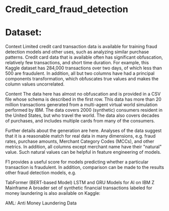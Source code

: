 # Credit_card_fraud_detection


# Dataset:
Context
Limited credit card transaction data is available for training fraud detection models and other uses, such as analyzing similar purchase patterns. Credit card data that is available often has significant obfuscation, relatively few transactions, and short time duration. For example, this Kaggle dataset has 284,000 transactions over two days, of which less than 500 are fraudulent. In addition, all but two columns have had a principal components transformation, which obfuscates true values and makes the column values uncorrelated.

Content
The data here has almost no obfuscation and is provided in a CSV file whose schema is described in the first row. This data has more than 20 million transactions generated from a multi-agent virtual world simulation performed by IBM. The data covers 2000 (synthetic) consumers resident in the United States, but who travel the world. The data also covers decades of purchases, and includes multiple cards from many of the consumers.

Further details about the generation are here. Analyses of the data suggest that it is a reasonable match for real data in many dimensions, e.g. fraud rates, purchase amounts, Merchant Category Codes (MCCs), and other metrics. In addition, all columns except merchant name have their "natural" value. Such natural values can be helpful in feature engineering of models.

F1 provides a useful score for models predicting whether a particular transaction is fraudulent. In addition, comparison can be made to the results other fraud detection models, e.g.

TabFormer (BERT-based Model)
LSTM and GRU Models for AI on IBM Z Mainframe
A broader set of synthetic financial transactions labeled for money laundering is also available on Kaggle:

AML: Anti Money Laundering Data
